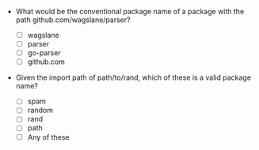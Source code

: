- What would be the conventional package name of a package with the path github.com/wagslane/parser?

    - [ ] wagslane
    - [ ] parser
    - [ ] go-parser
    - [ ] github.com

- Given the import path of path/to/rand, which of these is a valid package name?

    - [ ] spam
    - [ ] random
    - [ ] rand
    - [ ] path
    - [ ] Any of these